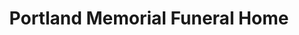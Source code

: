 ---
title: "Portland Memorial Funeral Home"
url: /portland/portland-memorial-funeral-home/
shop: Bestattungen
---